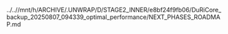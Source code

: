../..//mnt/h/ARCHIVE/.UNWRAP/D/STAGE2_INNER/e8bf24f9fb06/DuRiCore_backup_20250807_094339_optimal_performance/NEXT_PHASES_ROADMAP.md
